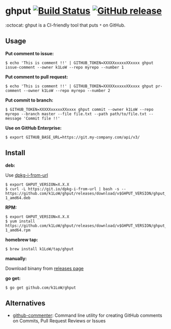 # ghput [![Build Status](https://github.com/k1LoW/ghput/workflows/build/badge.svg)](https://github.com/k1LoW/ghput/actions) [![GitHub release](https://img.shields.io/github/release/k1LoW/ghput.svg)](https://github.com/k1LoW/ghput/releases)

:octocat: ghput is a CI-friendly tool that puts `*` on GitHub.

## Usage

**Put comment to issue:**

``` console
$ echo 'This is comment !!' | GITHUB_TOKEN=XXXXXxxxxxXXxxxx ghput issue-comment --owner k1LoW --repo myrepo --number 1
```

**Put comment to pull request:**

``` console
$ echo 'This is comment !!' | GITHUB_TOKEN=XXXXXxxxxxXXxxxx ghput pr-comment --owner k1LoW --repo myrepo --number 2
```

**Put commit to branch:**

``` console
$ GITHUB_TOKEN=XXXXXxxxxxXXxxxx ghput commit --owner k1LoW --repo myrepo --branch master --file file.txt --path path/to/file.txt --message 'Commit file !!'
```

**Use on GitHub Enterprise:**

``` console
$ export GITHUB_BASE_URL=https://git.my-company.com/api/v3/
```

## Install

**deb:**

Use [dpkg-i-from-url](https://github.com/k1LoW/dpkg-i-from-url)

``` console
$ export GHPUT_VERSION=X.X.X
$ curl -L https://git.io/dpkg-i-from-url | bash -s -- https://github.com/k1LoW/ghput/releases/download/v$GHPUT_VERSION/ghput_$GHPUT_VERSION-1_amd64.deb
```

**RPM:**

``` console
$ export GHPUT_VERSION=X.X.X
$ yum install https://github.com/k1LoW/ghput/releases/download/v$GHPUT_VERSION/ghput_$GHPUT_VERSION-1_amd64.rpm
```

**homebrew tap:**

```console
$ brew install k1LoW/tap/ghput
```

**manually:**

Download binany from [releases page](https://github.com/k1LoW/ghput/releases)

**go get:**

```console
$ go get github.com/k1LoW/ghput
```

## Alternatives

- [github-commenter](https://github.com/cloudposse/github-commenter): Command line utility for creating GitHub comments on Commits, Pull Request Reviews or Issues
